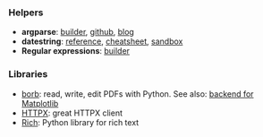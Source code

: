 ### Helpers
* **argparse**: [builder](http://kitakitsune.org/argparse_builder), [github](https://github.com/Bystroushaak/argparse_builder), [blog](https://blog.rfox.eu/en/Programming/Tools_I_use/Tools_I_use_argparse_builder.html)
* **datestring**: [reference](https://docs.python.org/3/library/datetime.html#strftime-and-strptime-behavior), [cheatsheet](https://strftime.org), [sandbox](https://www.strfti.me)
* **Regular expressions**: [builder](https://regex101.com)

### Libraries
* [borb](https://borbpdf.com): read, write, edit PDFs with Python. See also: [backend for Matplotlib](https://stackoverflow.com/a/31133453/2814783)
* [HTTPX](https://www.python-httpx.org): great HTTPX client
* [Rich](https://github.com/willmcgugan/rich): Python library for rich text
